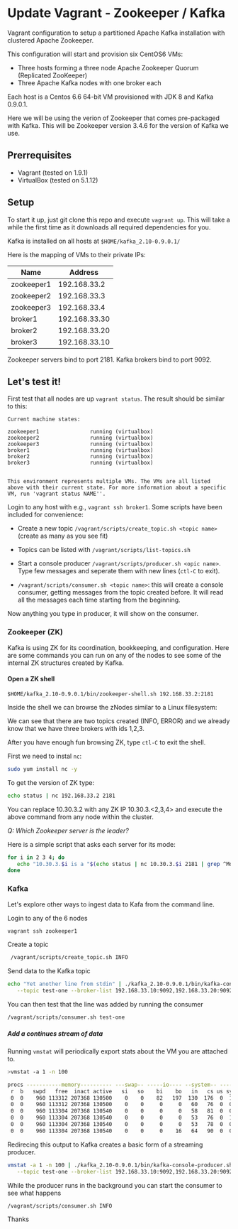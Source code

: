 Update Vagrant - Zookeeper / Kafka
===========================

Vagrant configuration to setup a partitioned Apache Kafka installation with clustered Apache Zookeeper.

This configuration will start and provision six CentOS6 VMs:

* Three hosts forming a three node Apache Zookeeper Quorum (Replicated ZooKeeper)
* Three Apache Kafka nodes with one broker each

Each host is a Centos 6.6 64-bit VM provisioned with JDK 8 and Kafka 0.9.0.1. 

Here we will be using the verion of Zookeeper that comes pre-packaged with Kafka. This will be Zookeeper version 3.4.6 for the version of Kafka we use. 

Prerrequisites
--------------
* Vagrant (tested on 1.9.1)
* VirtualBox (tested on 5.1.12)

Setup
-------------------------

To start it up, just git clone this repo and execute ```vagrant up```. This will take a while the first time as it downloads all required dependencies for you.

Kafka is installed on all hosts at ```$HOME/kafka_2.10-0.9.0.1/```

Here is the mapping of VMs to their private IPs:

| Name        | Address       |
|-------------|---------------|
|zookeeper1   | 192.168.33.2  |
|zookeeper2   | 192.168.33.3  |
|zookeeper3   | 192.168.33.4  |
|broker1      | 192.168.33.30 | 
|broker2      | 192.168.33.20 |
|broker3      | 192.168.33.10 |

Zookeeper servers bind to port 2181. Kafka brokers bind to port 9092. 

Let's test it!
-------------------------

First test that all nodes are up ```vagrant status```. The result should be similar to this:

```
Current machine states:

zookeeper1                running (virtualbox)
zookeeper2                running (virtualbox)
zookeeper3                running (virtualbox)
broker1                   running (virtualbox)
broker2                   running (virtualbox)
broker3                   running (virtualbox)


This environment represents multiple VMs. The VMs are all listed
above with their current state. For more information about a specific
VM, run 'vagrant status NAME''.
```

Login to any host with e.g., ```vagrant ssh broker1```. Some scripts have been included for convenience:

* Create a new topic ```/vagrant/scripts/create_topic.sh <topic name>``` (create as many as you see fit)

* Topics can be listed with ```/vagrant/scripts/list-topics.sh```

* Start a console producer ```/vagrant/scripts/producer.sh <opic name>```. Type few messages and seperate them with new lines (`ctl-C` to exit). 

* ```/vagrant/scripts/consumer.sh <topic name>```: this will create a console consumer, getting messages from the topic created before. It will read all the messages each time starting from the beginning.

Now anything you type in producer, it will show on the consumer. 

### Zookeeper (ZK)

Kafka is using ZK for its coordination, bookkeeping, and configuration. 
Here are some commands you can run on any of the nodes to see some of the internal ZK structures created by Kafka. 

#### Open a ZK shell

```$HOME/kafka_2.10-0.9.0.1/bin/zookeeper-shell.sh 192.168.33.2:2181``` 

Inside the shell we can browse the zNodes similar to a Linux filesystem: 

We can see that there are two topics created (INFO, ERROR) and we already know that we have three brokers with ids 1,2,3. 

After you have enough fun browsing ZK, type `ctl-C` to exit the shell.

First we need to instal `nc`: 

```bash
sudo yum install nc -y
```

To get the version of ZK type:

```bash
echo status | nc 192.168.33.2 2181
```

You can replace 10.30.3.2 with any ZK IP 10.30.3.<2,3,4> and execute the above command from any node within the cluster. 

*Q: Which Zookeeper server is the leader?*

Here is a simple script that asks each server for its mode:

```bash
for i in 2 3 4; do
   echo "10.30.3.$i is a "$(echo status | nc 10.30.3.$i 2181 | grep ^Mode | awk '{print $2}')
done
```

### Kafka

Let's explore other ways to ingest data to Kafa from the command line. 

Login to any of the 6 nodes

```bash
vagrant ssh zookeeper1
```

Create a topic 

```bash
 /vagrant/scripts/create_topic.sh INFO
```

Send data to the Kafka topic

```bash
echo "Yet another line from stdin" | ./kafka_2.10-0.9.0.1/bin/kafka-console-producer.sh \
   --topic test-one --broker-list 192.168.33.10:9092,192.168.33.20:9092,192.168.33.30:9092
```

You can then test that the line was added by running the consumer

```bash
/vagrant/scripts/consumer.sh test-one
```

##### Add a continues stream of data

Running `vmstat` will periodically export stats about the VM you are attached to. 

```bash
>vmstat -a 1 -n 100

procs -----------memory---------- ---swap-- -----io---- --system-- -----cpu-----
 r  b   swpd   free  inact active   si   so    bi    bo   in   cs us sy id wa st
 0  0    960 113312 207368 130500    0    0    82   197  130  176  0  1 99  0  0
 0  0    960 113312 207368 130500    0    0     0     0   60   76  0  0 100  0  0
 0  0    960 113304 207368 130540    0    0     0     0   58   81  0  0 100  0  0
 0  0    960 113304 207368 130540    0    0     0     0   53   76  0  1 99  0  0
 0  0    960 113304 207368 130540    0    0     0     0   53   78  0  0 100  0  0
 0  0    960 113304 207368 130540    0    0     0    16   64   90  0  0 100  0  0
```

Redirecing this output to Kafka creates a basic form of a streaming producer.

```bash
vmstat -a 1 -n 100 | ./kafka_2.10-0.9.0.1/bin/kafka-console-producer.sh \
   --topic test-one --broker-list 192.168.33.10:9092,192.168.33.20:9092,192.168.33.30:9092 &
```

While the producer runs in the background you can start the consumer to see what happens

```bash
/vagrant/scripts/consumer.sh INFO
```

Thanks
